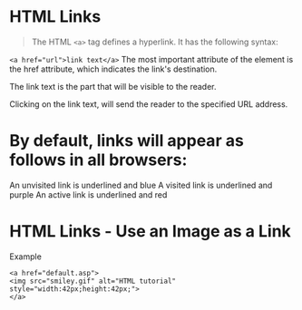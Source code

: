 # HTML Links

> The HTML `<a>` tag defines a hyperlink. It has the following syntax:

`<a href="url">link text</a>`
The most important attribute of the <a> element is the href attribute, which indicates the link's destination.

The link text is the part that will be visible to the reader.

Clicking on the link text, will send the reader to the specified URL address.




# By default, links will appear as follows in all browsers:

An unvisited link is underlined and blue
A visited link is underlined and purple
An active link is underlined and red



# HTML Links - Use an Image as a Link


Example
```
<a href="default.asp">
<img src="smiley.gif" alt="HTML tutorial" style="width:42px;height:42px;">
</a>
```


